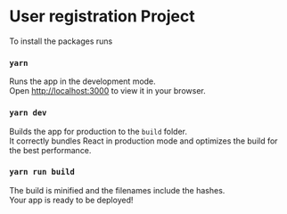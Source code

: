 # User registration Project

To install the packages runs

### `yarn`

Runs the app in the development mode.\
Open [http://localhost:3000](http://localhost:3000) to view it in your browser.

### `yarn dev`

Builds the app for production to the `build` folder.\
It correctly bundles React in production mode and optimizes the build for the best performance.

### `yarn run build`

The build is minified and the filenames include the hashes.\
Your app is ready to be deployed!